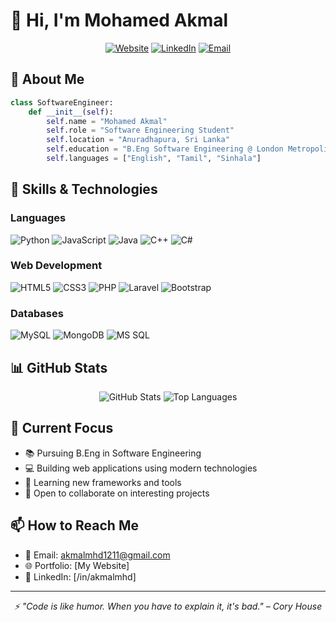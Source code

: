 # 👋 Hi, I'm Mohamed Akmal

<div align="center">
  
[![Website](https://img.shields.io/badge/Website-Portfolio-blue)](https://akmalmhd1211.com)
[![LinkedIn](https://img.shields.io/badge/LinkedIn-Connect-blue)](https://www.linkedin.com/in/akmalmhd)
[![Email](https://img.shields.io/badge/Email-Contact-red)](mailto:akmalmhd1211@gmail.com)

</div>

## 💫 About Me
```python
class SoftwareEngineer:
    def __init__(self):
        self.name = "Mohamed Akmal"
        self.role = "Software Engineering Student"
        self.location = "Anuradhapura, Sri Lanka"
        self.education = "B.Eng Software Engineering @ London Metropolitan University"
        self.languages = ["English", "Tamil", "Sinhala"]
```

## 🚀 Skills & Technologies

### Languages
![Python](https://img.shields.io/badge/Python-3776AB?style=for-the-badge&logo=python&logoColor=white)
![JavaScript](https://img.shields.io/badge/JavaScript-F7DF1E?style=for-the-badge&logo=javascript&logoColor=black)
![Java](https://img.shields.io/badge/Java-ED8B00?style=for-the-badge&logo=java&logoColor=white)
![C++](https://img.shields.io/badge/C++-00599C?style=for-the-badge&logo=c%2B%2B&logoColor=white)
![C#](https://img.shields.io/badge/C%23-239120?style=for-the-badge&logo=c-sharp&logoColor=white)

### Web Development
![HTML5](https://img.shields.io/badge/HTML5-E34F26?style=for-the-badge&logo=html5&logoColor=white)
![CSS3](https://img.shields.io/badge/CSS3-1572B6?style=for-the-badge&logo=css3&logoColor=white)
![PHP](https://img.shields.io/badge/PHP-777BB4?style=for-the-badge&logo=php&logoColor=white)
![Laravel](https://img.shields.io/badge/Laravel-FF2D20?style=for-the-badge&logo=laravel&logoColor=white)
![Bootstrap](https://img.shields.io/badge/Bootstrap-563D7C?style=for-the-badge&logo=bootstrap&logoColor=white)

### Databases
![MySQL](https://img.shields.io/badge/MySQL-4479A1?style=for-the-badge&logo=mysql&logoColor=white)
![MongoDB](https://img.shields.io/badge/MongoDB-47A248?style=for-the-badge&logo=mongodb&logoColor=white)
![MS SQL](https://img.shields.io/badge/Microsoft_SQL_Server-CC2927?style=for-the-badge&logo=microsoft-sql-server&logoColor=white)

## 📊 GitHub Stats

<div align="center">
  
![GitHub Stats](https://github-readme-stats.vercel.app/api?username=akmalmhd&show_icons=true&theme=radical)
![Top Languages](https://github-readme-stats.vercel.app/api/top-langs/?username=akmalmhd&layout=compact&theme=radical)

</div>

## 🎯 Current Focus
- 📚 Pursuing B.Eng in Software Engineering
- 💻 Building web applications using modern technologies
- 🌱 Learning new frameworks and tools
- 👥 Open to collaborate on interesting projects

## 📫 How to Reach Me
- 📧 Email: akmalmhd1211@gmail.com
- 🌐 Portfolio: [My Website]
- 💼 LinkedIn: [/in/akmalmhd]

---
<div align="center">
  <i>⚡ "Code is like humor. When you have to explain it, it's bad." – Cory House</i>
</div>
